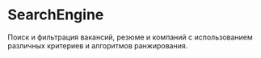 # SearchEngine

Поиск и фильтрация вакансий, резюме и компаний с использованием различных критериев и алгоритмов ранжирования.
